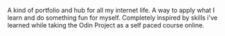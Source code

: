 A kind of portfolio and hub for all my internet life.
A way to apply what I learn and do something fun for myself.
Completely inspired by skills i've learned while taking the Odin Project as
a self paced course online.